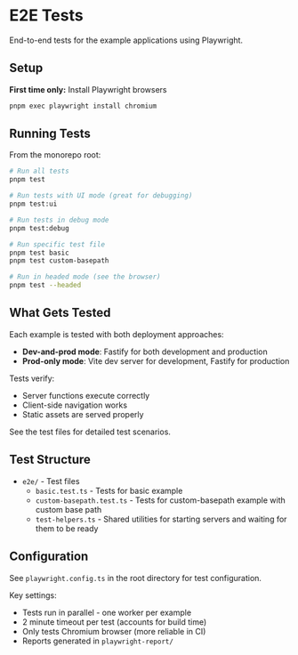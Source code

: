 # E2E Tests

End-to-end tests for the example applications using Playwright.

## Setup

**First time only:** Install Playwright browsers

```bash
pnpm exec playwright install chromium
```

## Running Tests

From the monorepo root:

```bash
# Run all tests
pnpm test

# Run tests with UI mode (great for debugging)
pnpm test:ui

# Run tests in debug mode
pnpm test:debug

# Run specific test file
pnpm test basic
pnpm test custom-basepath

# Run in headed mode (see the browser)
pnpm test --headed
```

## What Gets Tested

Each example is tested with both deployment approaches:
- **Dev-and-prod mode**: Fastify for both development and production
- **Prod-only mode**: Vite dev server for development, Fastify for production

Tests verify:
- Server functions execute correctly
- Client-side navigation works
- Static assets are served properly

See the test files for detailed test scenarios.

## Test Structure

- `e2e/` - Test files
  - `basic.test.ts` - Tests for basic example
  - `custom-basepath.test.ts` - Tests for custom-basepath example with custom base path
  - `test-helpers.ts` - Shared utilities for starting servers and waiting for them to be ready

## Configuration

See `playwright.config.ts` in the root directory for test configuration.

Key settings:
- Tests run in parallel - one worker per example
- 2 minute timeout per test (accounts for build time)
- Only tests Chromium browser (more reliable in CI)
- Reports generated in `playwright-report/`

